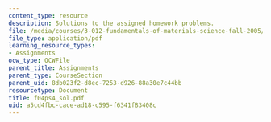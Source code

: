 ```yaml
---
content_type: resource
description: Solutions to the assigned homework problems.
file: /media/courses/3-012-fundamentals-of-materials-science-fall-2005/a5cd4fbccacead18c595f6341f83408c_f04ps4_sol.pdf
file_type: application/pdf
learning_resource_types:
- Assignments
ocw_type: OCWFile
parent_title: Assignments
parent_type: CourseSection
parent_uid: 8db023f2-d8ec-7253-d926-88a30e7c44bb
resourcetype: Document
title: f04ps4_sol.pdf
uid: a5cd4fbc-cace-ad18-c595-f6341f83408c
---
```

